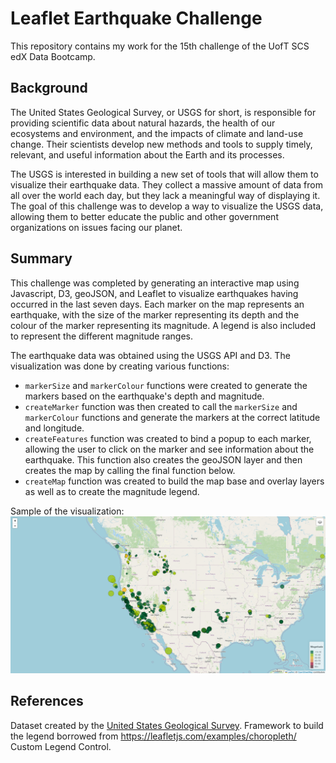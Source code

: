 # Leaflet Earthquake Challenge

This repository contains my work for the 15th challenge of the UofT SCS edX Data Bootcamp.

## Background

The United States Geological Survey, or USGS for short, is responsible for providing scientific data about natural hazards, the health of our ecosystems and environment, and the impacts of climate and land-use change. Their scientists develop new methods and tools to supply timely, relevant, and useful information about the Earth and its processes.

The USGS is interested in building a new set of tools that will allow them to visualize their earthquake data. They collect a massive amount of data from all over the world each day, but they lack a meaningful way of displaying it. The goal of this challenge was to develop a way to visualize the USGS data, allowing them to better educate the public and other government organizations on issues facing our planet.


## Summary

This challenge was completed by generating an interactive map using Javascript, D3, geoJSON, and Leaflet to visualize earthquakes having occurred in the last seven days. Each marker on the map represents an earthquake, with the size of the marker representing its depth and the colour of the marker representing its magnitude. A legend is also included to represent the different magnitude ranges.

The earthquake data was obtained using the USGS API and D3. The visualization was done by creating various functions:
- `markerSize` and `markerColour` functions were created to generate the markers based on the earthquake's depth and magnitude.
- `createMarker` function was then created to call the `markerSize` and `markerColour` functions and generate the markers at the correct latitude and longitude.
- `createFeatures` function was created to bind a popup to each marker, allowing the user to click on the marker and see information about the earthquake. This function also creates the geoJSON layer and then creates the map by calling the final function below.
- `createMap` function was created to build the map base and overlay layers as well as to create the magnitude legend.

Sample of the visualization:
![Alt text](<final viz sample.png>)

## References

Dataset created by the [United States Geological Survey](https://earthquake.usgs.gov/earthquakes/feed/v1.0/geojson.php). Framework to build the legend borrowed from https://leafletjs.com/examples/choropleth/ Custom Legend Control.